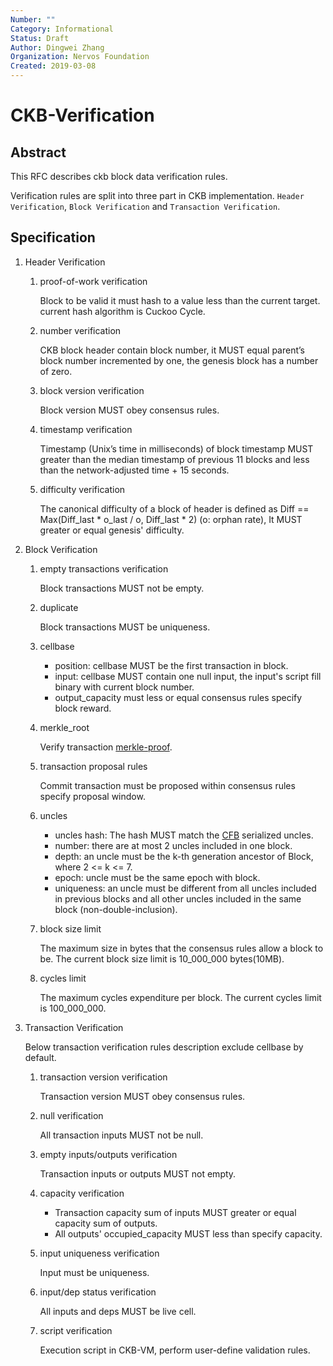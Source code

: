 ```yaml
---
Number: ""
Category: Informational
Status: Draft
Author: Dingwei Zhang
Organization: Nervos Foundation
Created: 2019-03-08
---
```


# CKB-Verification

## Abstract

This RFC describes ckb block data verification rules.

Verification rules are split into three part in CKB implementation. `Header Verification`,  `Block Verification` and `Transaction Verification`.

## Specification

1. Header Verification

    1. proof-of-work verification

        Block to be valid it must hash to a value less than the current target. current hash algorithm is Cuckoo Cycle.

    2. number verification

        CKB block header contain block number, it MUST equal parent’s block number incremented by one, the genesis block has a number of zero.

    3. block version verification

        Block version MUST obey consensus rules.

    4. timestamp verification

        Timestamp (Unix’s time in milliseconds) of block timestamp MUST greater than the median timestamp of previous 11 blocks and less than the network-adjusted time + 15 seconds.

    5. difficulty verification

        The canonical difficulty of a block of header is defined as Diff == Max(Diff_last * o_last / o, Diff_last * 2) (o: orphan rate), It MUST greater or equal genesis' difficulty.

1. Block Verification

   1. empty transactions verification

        Block transactions MUST not be empty.

   2. duplicate

        Block transactions MUST be uniqueness.

   3. cellbase

      * position: cellbase MUST be the first transaction in block.
      * input: cellbase MUST contain one null input, the input's script fill binary with current block number.
      * output_capacity must less or equal consensus rules specify block reward.

   4. merkle_root

        Verify transaction [merkle-proof][1].

   5. transaction proposal rules

        Commit transaction must be proposed within consensus rules specify proposal window.

   6. uncles

      * uncles hash: The hash MUST match the [CFB][2] serialized uncles.
      * number: there are at most 2 uncles included in one block.
      * depth: an uncle must be the k-th generation ancestor of Block, where 2 <= k <= 7.
      * epoch: uncle must be the same epoch with block.
      * uniqueness: an uncle must be different from all uncles included in previous blocks and all other uncles included in the same block (non-double-inclusion).

   7. block size limit

        The maximum size in bytes that the consensus rules allow a block to be. The current block size limit is 10_000_000 bytes(10MB).

   8. cycles limit

        The maximum cycles expenditure per block. The current cycles limit is 100_000_000.

2. Transaction Verification

    Below transaction verification rules description exclude cellbase by default.

    1. transaction version verification

        Transaction version MUST obey consensus rules.

    2. null verification

        All transaction inputs MUST not be null.

    3. empty inputs/outputs verification

        Transaction inputs or outputs MUST not empty.

    4. capacity verification

       * Transaction capacity sum of inputs MUST greater or equal capacity sum of outputs.
       * All outputs' occupied_capacity MUST less than specify capacity.

    5. input uniqueness verification

        Input must be uniqueness.

    6. input/dep status verification

        All inputs and deps MUST be live cell.

    7. script verification

        Execution script in CKB-VM, perform user-define validation rules.


[1]: https://github.com/nervosnetwork/rfcs/blob/master/rfcs/0006-merkle-tree/0006-merkle-tree.md#merkle-proof
[2]: https://github.com/nervosnetwork/rfcs/pull/47
